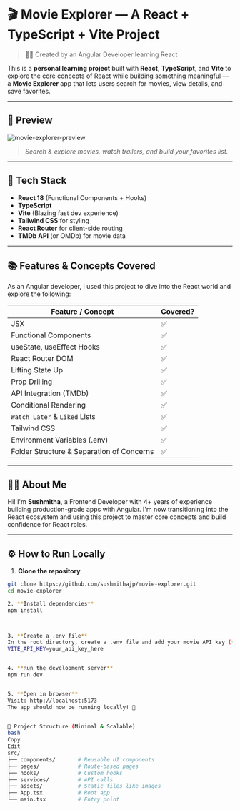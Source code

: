 # 🎬 Movie Explorer — A React + TypeScript + Vite Project

> 👩‍💻 Created by an Angular Developer learning React

This is a **personal learning project** built with **React**, **TypeScript**, and **Vite** to explore the core concepts of React while building something meaningful — a **Movie Explorer** app that lets users search for movies, view details, and save favorites.

---

## 📸 Preview

![movie-explorer-preview](./public/preview.png)
> *Search & explore movies, watch trailers, and build your favorites list.*

---

## 🚀 Tech Stack

- **React 18** (Functional Components + Hooks)
- **TypeScript**
- **Vite** (Blazing fast dev experience)
- **Tailwind CSS** for styling
- **React Router** for client-side routing
- **TMDb API** (or OMDb) for movie data

---

## 📚 Features & Concepts Covered

As an Angular developer, I used this project to dive into the React world and explore the following:

| Feature / Concept            | Covered? |
|-----------------------------|----------|
| JSX                         | ✅       |
| Functional Components       | ✅       |
| useState, useEffect Hooks   | ✅       |
| React Router DOM            | ✅       |
| Lifting State Up            | ✅       |
| Prop Drilling               | ✅       |
| API Integration (TMDb)      | ✅       |
| Conditional Rendering       | ✅       |
| `Watch Later` & `Liked` Lists | ✅     |
| Tailwind CSS                | ✅       |
| Environment Variables (.env)| ✅       |
| Folder Structure & Separation of Concerns | ✅ |

---

## 🧑‍💼 About Me

Hi! I'm **Sushmitha**, a Frontend Developer with 4+ years of experience building production-grade apps with Angular. I'm now transitioning into the React ecosystem and using this project to master core concepts and build confidence for React roles.

---

## ⚙️ How to Run Locally
1. **Clone the repository**

```bash
git clone https://github.com/sushmithajp/movie-explorer.git
cd movie-explorer

2. **Install dependencies**
npm install



3. **Create a .env file**
In the root directory, create a .env file and add your movie API key (for TMDb or OMDb):
VITE_API_KEY=your_api_key_here


4. **Run the development server**
npm run dev


5. **Open in browser**
Visit: http://localhost:5173
The app should now be running locally! 🚀


📁 Project Structure (Minimal & Scalable)
bash
Copy
Edit
src/
├── components/       # Reusable UI components
├── pages/            # Route-based pages
├── hooks/            # Custom hooks
├── services/         # API calls
├── assets/           # Static files like images
├── App.tsx           # Root app
└── main.tsx          # Entry point
